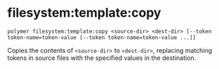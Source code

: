 # filesystem:template:copy

```shell
polymer filesystem:template:copy <source-dir> <dest-dir> [--token token-name=token-value [--token token-name=token-value ...]]
```

Copies the contents of `<source-dir>` to `<dest-dir>`, replacing matching tokens in source files with the specified
values in the destination.
